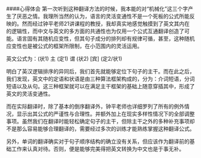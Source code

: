 ####心得体会
第一次听到这种翻译方法的时候，我本能的对“机械化”这三个字产生了厌恶之情。我理所当然的认为，语言的灵活变通性不是一个死板的公式所能反映的。然而经过钟平老师21讲课程的教授，我却真实地感觉触摸到了英文其内在的逻辑性，而中文与英文的多方面的共通性也为仅用一个公式互通翻译创造了可能。语言固有其随机应变性，但其句子成分的排列却有规律可循，甚至，这种随机应变性也是被公式的框架所限制，在小范围内的灵活运用。


英文公式为：(状1) 主 (定1) 谓 (状2) [宾] (定2/状1)


明白了英汉逻辑排序的异同后，我们首先就能够定位下句子的主干。而在此之后，我们发现，英文中的定语和状语是由三种算法框架构成的，分为：介词短语，分词短语以及从句。这三种框架就可以在满足主干框架的基础上随意穿插其中，形成了英文的灵活变通性。

而在实际翻译时，除了基本的倒序翻译外，钟平老师也详细罗列了所有的例外情况，显示出其公式的严谨性与合理性。并额外加上在现实多样性情况下的全部调整事项。虽然我们在翻译时能轻松确定句子的主干，但除主干之外的多种补充事项却不是那么容易能够合理翻译的，需要经过多次的训练才能熟练掌握这种翻译公式。

另外，单词的翻译确实对于句子顺序结构的确立没有关系，但应该作为翻译前的基础工作来认真对待。否则，便是能够完美得把英文转换为中文也是于事无补。